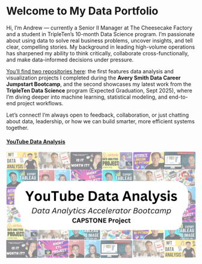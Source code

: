 # Welcome to My Data Portfolio

Hi, I’m Andrew — currently a Senior II Manager at The Cheesecake Factory and a student in TripleTen’s 10-month Data Science program. I’m passionate about using data to solve real business problems, uncover insights, and tell clear, compelling stories. My background in leading high-volume operations has sharpened my ability to think critically, collaborate cross-functionally, and make data-informed decisions under pressure.

<u>You’ll find two repositories here</u>: the first features data analysis and visualization projects I completed during the **Avery Smith Data Career Jumpstart Bootcamp**, and the second showcases my latest work from the **TripleTen Data Science** program (Expected Graduation, Sept 2025), where I’m diving deeper into machine learning, statistical modeling, and end-to-end project workflows.

Let’s connect! I’m always open to feedback, collaboration, or just chatting about data, leadership, or how we can build smarter, more efficient systems together.



#### [YouTube Data Analysis](/project_capstone)
[<img src="images/caplogo.png?raw=true"/>](/project_capstone)
